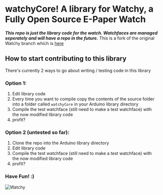 # watchyCore! A library for Watchy, a Fully Open Source E-Paper Watch

*__This repo is just the library code for the watch. Watchfaces are managed seperately and will have a repo in the future.__* This is a fork of the original Watchy branch which is [here](https://github.com/sqfmi/Watchy)


## How to start contributing to this library
There's currently 2 ways to go about writing / testing code in this library

### Option 1:
1. Edit library code
2. Every time you want to compile copy the contents of the source folder into a folder called `watchyCore` in your Arduino library directory
3. Compile the test watchface (still need to make a test watchface) with the now modified library code 
4. profit? 

### Option 2 (untested so far):
1. Clone the repo into the Arduino library directory
2. Edit library code
3. Compile the test watchface (still need to make a test watchface) with the now modified library code 
4. profit? 


### Have Fun! :)
    
    
![Watchy](https://watchy.sqfmi.com/img/watchy_render.png)

